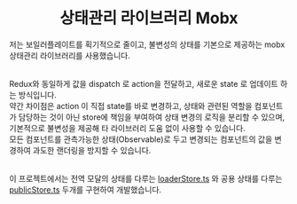 <h1 align='center'>상태관리 라이브러리 Mobx</h1>
저는 보일러플레이트를 획기적으로 줄이고, 불변성의 상태를 기본으로 제공하는 mobx 상태관리 라이브러리를 사용했습니다.</br></br>

Redux와 동일하게 값을 dispatch 로 action을 전달하고, 새로운 state 로 업데이트 하는 방식입니다.</br>
약간 차이점은 action 이 직접 state를 바로 변경하고, 상태와 관련된 역할을 컴포넌트가 담당하는 것이 아닌 store에 책임을 부여하여 상태 변경의 로직을 분리할 수 있으며, 기본적으로 불변성을 제공해 타 라이브러리 도움 없이 사용할 수 있습니다.</br>
모든 컴포넌트를 관측가능한 상태(Observable)로 두고 변경되는 컴포넌트의 값을 변경하여 과도한 랜더링을 방지할 수 있습니다.</br></br>

이 프로젝트에서는 전역 모달의 상태를 다루는 [loaderStore.ts](../stores/modalStore/loaderStore.ts) 와 공용 상태를 다루는 [publicStore.ts](../stores/publicStore.ts) 두개를 구현하여 개발했습니다.